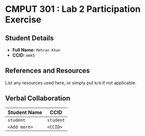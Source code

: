 # CMPUT 301 : Lab 2 Participation Exercise

## Student Details

- **Full Name:** `Mehran Khan`
- **CCID:** `mmk5`

## References and Resources

List any resources used here, or simply put `N/A` if not applicable.

## Verbal Collaboration

| Student Name | CCID      |
| ------------ | --------- |
| `student`    | `student` |
| `<Add more>` | `<CCID>`  |
